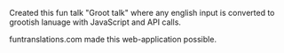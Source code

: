Created this fun talk "Groot talk" where any english input is converted to grootish lanuage with JavaScript and API calls.

funtranslations.com made this web-application possible.